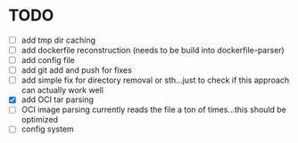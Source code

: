 # TODO

- [ ] add tmp dir caching
- [ ] add dockerfile reconstruction (needs to be build into dockerfile-parser)
- [ ] add config file
- [ ] add git add and push for fixes
- [ ] add simple fix for directory removal or sth...just to check if this approach can actually work well
- [x] add OCI tar parsing
- [ ] OCI image parsing currently reads the file a ton of times...this should be optimized
- [ ] config system
